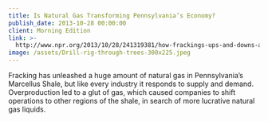 ```yaml
---
title: Is Natural Gas Transforming Pennsylvania’s Economy?
publish_date: 2013-10-28 00:00:00
client: Morning Edition
link: >-
  http://www.npr.org/2013/10/28/241319381/how-frackings-ups-and-downs-affect-pennsylvanias-economy
image: /assets/Drill-rig-through-trees-300x225.jpeg
---
```


Fracking has unleashed a huge amount of natural gas in Pennsylvania’s Marcellus Shale, but like every industry it responds to supply and demand. Overproduction led to a glut of gas, which caused companies to shift operations to other regions of the shale, in search of more lucrative natural gas liquids.
